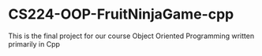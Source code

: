 # CS224-OOP-FruitNinjaGame-cpp
 This is the final project for our course Object Oriented Programming written primarily in Cpp

